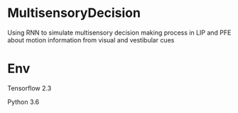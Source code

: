 # MultisensoryDecision
Using RNN to simulate multisensory decision making process in LIP and PFE about motion information from visual and vestibular cues

# Env
Tensorflow 2.3

Python 3.6